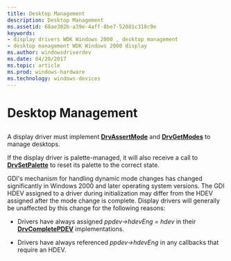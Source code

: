 ```yaml
---
title: Desktop Management
description: Desktop Management
ms.assetid: 68ae302b-a39e-4aff-8be7-52081c318c9e
keywords:
- display drivers WDK Windows 2000 , desktop management
- desktop management WDK Windows 2000 display
ms.author: windowsdriverdev
ms.date: 04/20/2017
ms.topic: article
ms.prod: windows-hardware
ms.technology: windows-devices
---
```


# Desktop Management


## <span id="ddk_desktop_management_gg"></span><span id="DDK_DESKTOP_MANAGEMENT_GG"></span>


A display driver must implement [**DrvAssertMode**](https://msdn.microsoft.com/library/windows/hardware/ff556178) and [**DrvGetModes**](https://msdn.microsoft.com/library/windows/hardware/ff556233) to manage desktops.

If the display driver is palette-managed, it will also receive a call to [**DrvSetPalette**](https://msdn.microsoft.com/library/windows/hardware/ff556282) to reset its palette to the correct state.

GDI's mechanism for handling dynamic mode changes has changed significantly in Windows 2000 and later operating system versions. The GDI HDEV assigned to a driver during initialization may differ from the HDEV assigned after the mode change is complete. Display drivers will generally be unaffected by this change for the following reasons:

-   Drivers have always assigned *ppdev-&gt;hdevEng = hdev* in their [**DrvCompletePDEV**](https://msdn.microsoft.com/library/windows/hardware/ff556181) implementations.

-   Drivers have always referenced *ppdev-&gt;hdevEng* in any callbacks that require an HDEV.

 

 





